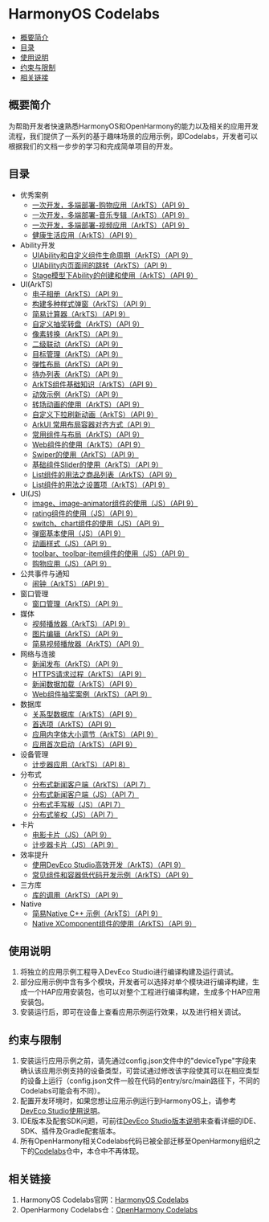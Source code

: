 # HarmonyOS Codelabs<a name="ZH-CN_TOPIC_0000001182715358"></a>

-   [概要简介](#section117915431558)
-   [目录](#sectionMenu)
-   [使用说明](#section1954919258619)
-   [约束与限制](#section682025019613)
-   [相关链接](#section01752910717)

## 概要简介<a name="section117915431558"></a>

为帮助开发者快速熟悉HarmonyOS和OpenHarmony的能力以及相关的应用开发流程，我们提供了一系列的基于趣味场景的应用示例，即Codelabs，开发者可以根据我们的文档一步步的学习和完成简单项目的开发。

## 目录<a name="sectionMenu"></a>

- 优秀案例
  - [一次开发，多端部署-购物应用（ArkTS）（API 9）](https://gitee.com/harmonyos/codelabs/tree/master/MultiShopping)
  - [一次开发，多端部署-音乐专辑（ArkTS）（API 9）](https://gitee.com/harmonyos/codelabs/tree/master/MultiDeviceMusic)
  - [一次开发，多端部署-视频应用（ArkTS）（API 9）](https://gitee.com/harmonyos/codelabs/tree/master/Multi_device_V2)
  - [健康生活应用（ArkTS）（API 9）](https://gitee.com/harmonyos/codelabs/tree/master/Healthy_life)
- Ability开发
  - [UIAbility和自定义组件生命周期（ArkTS）（API 9）](https://gitee.com/harmonyos/codelabs/tree/master/UIAbilityLifeCycle)
  - [UIAbility内页面间的跳转（ArkTS）（API 9）](https://gitee.com/harmonyos/codelabs/tree/master/PagesRouter)
  - [Stage模型下Ability的创建和使用（ArkTS）（API 9）](https://gitee.com/harmonyos/codelabs/tree/master/StageAbilityDemo)
- UI(ArkTS)
  - [电子相册（ArkTS）（API 9）](https://gitee.com/harmonyos/codelabs/tree/master/ElectronicAlbum)
  - [构建多种样式弹窗（ArkTS）（API 9）](https://gitee.com/harmonyos/codelabs/tree/master/MultipleDialog)
  - [简易计算器（ArkTS）（API 9）](https://gitee.com/harmonyos/codelabs/tree/master/SimpleCalculator)
  - [自定义抽奖转盘（ArkTS）（API 9）](https://gitee.com/harmonyos/codelabs/tree/master/CanvasComponent)
  - [像素转换（ArkTS）（API 9）](https://gitee.com/harmonyos/codelabs/tree/master/PixelConversion)
  - [二级联动（ArkTS）（API 9）](https://gitee.com/harmonyos/codelabs/tree/master/SecondLevelLinkage)
  - [目标管理（ArkTS）（API 9）](https://gitee.com/harmonyos/codelabs/tree/master/TargetManagement)
  - [弹性布局（ArkTS）（API 9）](https://gitee.com/harmonyos/codelabs/tree/master/FlexLayout)
  - [待办列表（ArkTS）（API 9）](https://gitee.com/harmonyos/codelabs/tree/master/ToDoListArkTS)
  - [ArkTS组件基础知识（ArkTS）（API 9）](https://gitee.com/harmonyos/codelabs/tree/master/RankingDemo)
  - [动效示例（ArkTS）（API 9）](https://gitee.com/harmonyos/codelabs/tree/master/Animation)
  - [转场动画的使用（ArkTS）（API 9）](https://gitee.com/harmonyos/codelabs/tree/master/TransitionAnimation)
  - [自定义下拉刷新动画（ArkTS）（API 9）](https://gitee.com/harmonyos/codelabs/tree/master/AnimateRefresh)
  - [ ArkUI 常用布局容器对齐方式（API 9）](https://gitee.com/harmonyos/codelabs/tree/master/LayoutAlign)
  - [常用组件与布局（ArkTS）（API 9）](https://gitee.com/harmonyos/codelabs/tree/master/ArkTSComponents)
  - [Web组件的使用（ArkTS）（API 9）](https://gitee.com/harmonyos/codelabs/tree/master/WebCookie)
  - [Swiper的使用（ArkTS）（API 9）](https://gitee.com/harmonyos/codelabs/tree/master/SwiperArkTS)
  - [基础组件Slider的使用（ArkTS）（API 9）](https://gitee.com/harmonyos/codelabs/tree/master/SliderExample)
  - [List组件的用法之商品列表（ArkTS）（API 9）](https://gitee.com/harmonyos/codelabs/tree/master/List)
  - [List组件的用法之设置项（ArkTS）（API 9）](https://gitee.com/harmonyos/codelabs/tree/master/List-HDC)
- UI(JS)
  - [image、image-animator组件的使用（JS）（API 9）](https://gitee.com/harmonyos/codelabs/tree/master/ClickableJs)
  - [rating组件的使用（JS）（API 9）](https://gitee.com/harmonyos/codelabs/tree/master/RatingApplication)
  - [switch、chart组件的使用（JS）（API 9）](https://gitee.com/harmonyos/codelabs/tree/master/SwitchChart)
  - [弹窗基本使用（JS）（API 9）](https://gitee.com/harmonyos/codelabs/tree/master/DialogDemo)
  - [动画样式（JS）（API 9）](https://gitee.com/harmonyos/codelabs/tree/master/AnimationDemo)
  - [toolbar、toolbar-item组件的使用（JS）（API 9）](https://gitee.com/harmonyos/codelabs/tree/master/ToolbarApplication)
  - [购物应用（JS）（API 9）](https://gitee.com/harmonyos/codelabs/tree/master/ShoppingSample)
- 公共事件与通知
  - [闹钟（ArkTS）（API 9）](https://gitee.com/harmonyos/codelabs/tree/master/AlarmClock)
- 窗口管理
  - [窗口管理（ArkTS）（API 9）](https://gitee.com/harmonyos/codelabs/tree/master/WindowManager)
- 媒体
  - [视频播放器（ArkTS）（API 9）](https://gitee.com/harmonyos/codelabs/tree/master/VideoPlayer)
  - [图片编辑（ArkTS）（API 9）](https://gitee.com/harmonyos/codelabs/tree/master/ImageEdit)
  - [简易视频播放器（ArkTS）（API 9）](https://gitee.com/harmonyos/codelabs/tree/master/SimpleVideo)
- 网络与连接
  - [新闻发布（ArkTS）（API 9）](https://gitee.com/harmonyos/codelabs/tree/master/NewsRelease)
  - [HTTPS请求过程（ArkTS）（API 9）](https://gitee.com/harmonyos/codelabs/tree/master/HttpsRequest)
  - [新闻数据加载（ArkTS）（API 9）](https://gitee.com/harmonyos/codelabs/tree/master/NewsDataArkTS)
  - [Web组件抽奖案例（ArkTS）（API 9）](https://gitee.com/harmonyos/codelabs/tree/master/WebComponent)
- 数据库
  - [关系型数据库（ArkTS）（API 9）](https://gitee.com/harmonyos/codelabs/tree/master/Rdb)
  - [首选项（ArkTS）（API 9）](https://gitee.com/harmonyos/codelabs/tree/master/Preferences)
  - [应用内字体大小调节（ArkTS）（API 9）](https://gitee.com/harmonyos/codelabs/tree/master/SetAppFontSize)
  - [应用首次启动（ArkTS）（API 9）](https://gitee.com/harmonyos/codelabs/tree/master/FirstStartDemo_HOS)
- 设备管理
  - [计步器应用（ArkTS）（API 8）](https://gitee.com/harmonyos/codelabs/tree/master/StepsDemo)
- 分布式
  - [分布式新闻客户端（ArkTS）（API 7）](https://gitee.com/harmonyos/codelabs/tree/master/DistributeNewsETS)
  - [分布式新闻客户端（JS）（API 7）](https://gitee.com/harmonyos/codelabs/tree/master/DistributeNewsJS)
  - [分布式手写板（JS）（API 7）](https://gitee.com/harmonyos/codelabs/tree/master/JSDistributeDraw)
  - [分布式鉴权（JS）（API 7）](https://gitee.com/harmonyos/codelabs/tree/master/GameAuth)
- 卡片
  - [电影卡片（JS）（API 9）](https://gitee.com/harmonyos/codelabs/tree/master/MovieCard)
  - [计步器卡片（JS）（API 9）](https://gitee.com/harmonyos/codelabs/tree/master/StepsCardJS)
- 效率提升
  - [使用DevEco Studio高效开发（ArkTS）（API 9）](https://gitee.com/harmonyos/codelabs/tree/master/LoginDemo)
  - [常见组件和容器低代码开发示例（ArkTS）（API 9）](https://gitee.com/harmonyos/codelabs/tree/master/SuperVisualSample)
- 三方库
  - [库的调用（ArkTS）（API 9）](https://gitee.com/harmonyos/codelabs/tree/master/ThirdPartyLibrary)
- Native
  - [简易Native C++ 示例（ArkTS）（API 9）](https://gitee.com/harmonyos/codelabs/tree/master/NativeTemplateDemo)
  - [Native XComponent组件的使用（ArkTS）（API 9）](https://gitee.com/harmonyos/codelabs/tree/master/XComponent)

## 使用说明<a name="section1954919258619"></a>

1.  将独立的应用示例工程导入DevEco Studio进行编译构建及运行调试。
2.  部分应用示例中含有多个模块，开发者可以选择对单个模块进行编译构建，生成一个HAP应用安装包，也可以对整个工程进行编译构建，生成多个HAP应用安装包。
3.  安装运行后，即可在设备上查看应用示例运行效果，以及进行相关调试。

## 约束与限制<a name="section682025019613"></a>

1.  安装运行应用示例之前，请先通过config.json文件中的"deviceType"字段来确认该应用示例支持的设备类型，可尝试通过修改该字段使其可以在相应类型的设备上运行（config.json文件一般在代码的entry/src/main路径下，不同的Codelabs可能会有不同）。
2.  配置开发环境时，如果您想让应用示例运行到HarmonyOS上，请参考[DevEco Studio使用说明](https://developer.harmonyos.com/cn/docs/documentation/doc-guides/tools_overview-0000001053582387)。
3.  IDE版本及配套SDK问题，可前往[DevEco Studio版本说明](https://developer.harmonyos.com/cn/docs/documentation/doc-releases/release_notes-0000001057597449)来查看详细的IDE、SDK、插件及Gradle配套版本。
4.  所有OpenHarmony相关Codelabs代码已被全部迁移至OpenHarmony组织之下的[Codelabs](https://gitee.com/openharmony/codelabs)仓中，本仓中不再体现。

## 相关链接<a name="section01752910717"></a>

1.  HarmonyOS Codelabs官网：[HarmonyOS Codelabs](https://developer.harmonyos.com/cn/documentation/codelabs/)
2.  OpenHarmony Codelabs仓：[OpenHarmony Codelabs](https://gitee.com/openharmony/codelabs)

